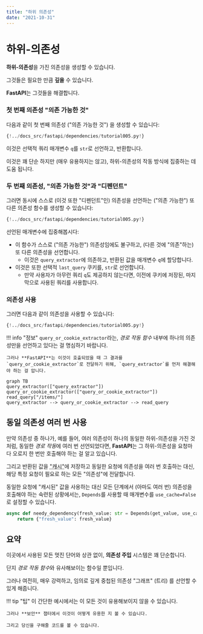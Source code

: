```yaml
---
title: "하위 의존성"
date: "2021-10-31"
---
```


# 하위-의존성

**하위-의존성**을 가진 의존성을 생성할 수 있습니다.

그것들은 필요한 만큼 **깊을** 수 있습니다.

**FastAPI**는 그것들을 해결합니다.

### 첫 번째 의존성 "의존 가능한 것"

다음과 같이 첫 번째 의존성 ("의존 가능한 것") 을 생성할 수 있습니다:

```Python hl_lines="8-9"
{!../docs_src/fastapi/dependencies/tutorial005.py!}
```

이것은 선택적 쿼리 매개변수 `q`를 `str`로 선언하고, 반환합니다.

이것은 꽤 단순 하지만 (매우 유용하지는 않고), 하위-의존성의 작동 방식에 집중하는 데 도움 됩니다.

### 두 번째 의존성, "의존 가능한 것"과 "디펜던트"

그러면 동시에 스스로 (이것 또한 "디펜던트"인) 의존성을 선언하는 ("의존 가능한") 또 다른 의존성 함수를 생성할 수 있습니다:

```Python hl_lines="13"
{!../docs_src/fastapi/dependencies/tutorial005.py!}
```

선언된 매개변수에 집중해봅시다:

* 이 함수가 스스로 ("의존 가능한") 의존성임에도 불구하고, (다른 것에 "의존"하는) 또 다른 의존성을 선언합니다.
    * 이것은 `query_extractor`에 의존하고, 반환된 값을 매개변수 `q`에 할당합니다.
* 이것은 또한 선택적 `last_query` 쿠키를, `str`로 선언합니다.
    * 만약 사용자가 아무런 쿼리 `q`도 제공하지 않는다면, 이전에 쿠키에 저장된, 마지막으로 사용된 쿼리를 사용합니다.

### 의존성 사용

그러면 다음과 같이 의존성을 사용할 수 있습니다:

```Python hl_lines="21"
{!../docs_src/fastapi/dependencies/tutorial005.py!}
```

!!! info "정보"
    `query_or_cookie_extractor`라는, *경로 작동 함수* 내부에 하나의 의존성만을 선언하고 있다는 걸 명심하기 바랍니다.

    그러나 **FastAPI**는 이것이 호출되었을 때 그 결과를 `query_or_cookie_extractor`로 전달하기 위해, `query_extractor`를 먼저 해결해야 하는 걸 압니다. 


```mermaid
graph TB
query_extractor(["query_extractor"])
query_or_cookie_extractor(["query_or_cookie_extractor"])
read_query["/items/"]
query_extractor --> query_or_cookie_extractor --> read_query
```

## 동일 의존성 여러 번 사용

만약 의존성 중 하나가, 예를 들어, 여러 의존성이 하나의 동일한 하위-의존성을 가진 것처럼, 동일한 *경로 작동*에 여러 번 선언되었다면, **FastAPI**는 그 하위-의존성을 요청마다 오로지 한 번만 호출해야 하는 걸 알고 있습니다.


그리고 반환된 값을 <abbr title="다시 계산하는 대신 재사용하기 위해, 계산/생성된 값을 저장하는 유틸리티/시스템 ">"캐시"</abbr>에 저장하고 동일한 요청에 의존성을 여러 번 호출하는 대신, 해당 특정 요청이 필요로 하는 모든 "의존성"에 전달합니다.

동일한 요청에 "캐시된" 값을 사용하는 대신 모든 단계에서 (아마도 여러 번) 의존성을 호출해야 하는 숙련된 상황에서는, `Depends`를 사용할 때 매개변수를 `use_cache=False`로 설정할 수 있습니다.

```Python hl_lines="1"
async def needy_dependency(fresh_value: str = Depends(get_value, use_cache=False)):
    return {"fresh_value": fresh_value}
```

## 요약

이곳에서 사용된 모든 멋진 단어와 상관 없이, **의존성 주입** 시스템은 꽤 단순합니다.

단지 *경로 작동 함수*와 유사해보이는 함수일 뿐입니다.

그러나 여전히, 매우 강력하고, 임의로 깊게 중첩된 의존성 "그래프" (트리) 를 선언할 수 있게 해줍니다.

!!! tip "팁"
    이 간단한 예시에서는 이 모든 것이 유용해보이지 않을 수 있습니다.

    그러나 **보안** 챕터에서 이것이 어떻게 유용한 지 볼 수 있습니다.

    그리고 당신을 구해줄 코드를 볼 수 있습니다.